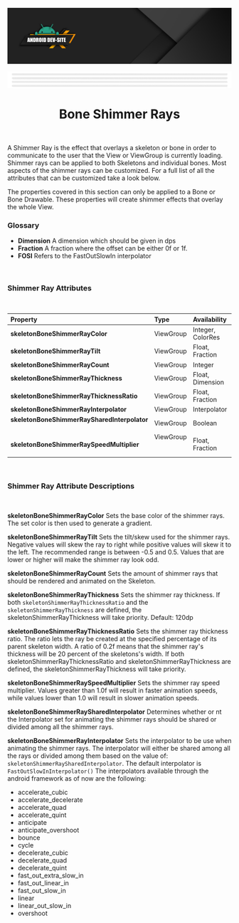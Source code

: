 [![Dev Nation Banner](../../media/images/android_dev_site_banner.png)](https://medium.com/android-dev-nation)

<div align="center">
  
![Banner Demo](../../media/gifs/wide_banner_white.gif)

# Bone Shimmer Rays
</div>

<br/>

A Shimmer Ray is the effect that overlays a skeleton or bone in order to communicate to the user that the View or ViewGroup is currently loading. Shimmer rays can be applied to both Skeletons and individual bones. Most aspects of the shimmer rays can be customized. For a full list of all the attributes that can be customized take a look below.
  

The properties covered in this section can only be applied to a Bone or Bone Drawable. These properties will create shimmer effects that overlay the whole View.

### Glossary

* **Dimension** A dimension which should be given in dps  
* **Fraction** A fraction where the offset can be either 0f or 1f.  
* **FOSI** Refers to the FastOutSlowIn interpolator
<br/>

### Shimmer Ray Attributes
<br/>

| Property| Type | Availability | Default  |
|:----------|:-----|:-------------|:---------:|
|**skeletonBoneShimmerRayColor** | ViewGroup  |  Integer, ColorRes | **`White`** |
|**skeletonBoneShimmerRayTilt** | ViewGroup   | Float, Fraction  | **`-0.3f`** |
|**skeletonBoneShimmerRayCount** | ViewGroup    | Integer | **`0`** |
|**skeletonBoneShimmerRayThickness** | ViewGroup     | Float, Dimension | **`120.dp`** |
|**skeletonBoneShimmerRayThicknessRatio** | ViewGroup | Float, Fraction | **`0.45f`** |
|**skeletonBoneShimmerRayInterpolator** | ViewGroup| Interpolator | **`FOSI`** |
|**skeletonBoneShimmerRaySharedInterpolator** &nbsp; &nbsp; &nbsp; &nbsp; &nbsp; &nbsp; &nbsp; &nbsp; &nbsp; &nbsp; &nbsp; &nbsp; &nbsp; | ViewGroup | Boolean | **`true`** |
|**skeletonBoneShimmerRaySpeedMultiplier** | ViewGroup &nbsp; &nbsp; &nbsp; &nbsp; &nbsp; &nbsp; &nbsp; &nbsp; &nbsp; &nbsp; &nbsp; &nbsp; &nbsp;| Float, Fraction | **`1.0f`** |
<br/>

### Shimmer Ray Attribute Descriptions  

<br/>

**skeletonBoneShimmerRayColor** Sets the base color of the shimmer rays. The set color is then used to generate a gradient.

**skeletonBoneShimmerRayTilt** Sets the tilt/skew used for the shimmer rays. Negative values will skew the ray to right while positive values will skew it to the left. The recommended range is between -0.5 and 0.5. Values that are lower or higher will make the shimmer ray look odd.

**skeletonBoneShimmerRayCount** Sets the amount of shimmer rays that should be rendered and animated on the Skeleton.

**skeletonBoneShimmerRayThickness** Sets the shimmer ray thickness. If both `skeletonShimmerRayThicknessRatio` and the `skeletonShimmerRayThickness` are defined, the skeletonShimmerRayThickness will take priority. Default: 120dp

**skeletonBoneShimmerRayThicknessRatio** Sets the shimmer ray thickness ratio. The ratio lets the ray be created at the specified percentage of its parent skeleton width. A ratio of 0.2f means that the shimmer ray's thickness will be 20 percent of the skeletons's width. If both skeletonShimmerRayThicknessRatio and skeletonShimmerRayThickness are defined, the skeletonShimmerRayThickness will take priority.

**skeletonBoneShimmerRaySpeedMultiplier** Sets the shimmer ray speed multiplier. Values greater than 1.0f will result in faster animation speeds, while values lower than 1.0 will result in slower animation speeds.

**skeletonBoneShimmerRaySharedInterpolator**  Determines whether or nt the Interpolator set for animating the shimmer rays should be shared or divided among all the shimmer rays.

**skeletonBoneShimmerRayInterpolator** Sets the interpolator to be use when animating the shimmer rays. The interpolator will either be shared among all the rays or divided among them based on the value of: `skeletonShimmerRaySharedInterpolator`.
The default interpolator is `FastOutSlowInInterpolator()` The interpolators available through the android framework as of now are the following:
* accelerate_cubic
* accelerate_decelerate
* accelerate_quad
* accelerate_quint
* anticipate
* anticipate_overshoot
* bounce
* cycle
* decelerate_cubic
* decelerate_quad
* decelerate_quint
* fast_out_extra_slow_in
* fast_out_linear_in
* fast_out_slow_in
* linear
* linear_out_slow_in
* overshoot
